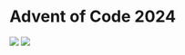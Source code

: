Advent of Code 2024
===================

![](https://img.shields.io/badge/stars%20⭐-42-yellow) ![](https://img.shields.io/badge/days%20completed-21-red)